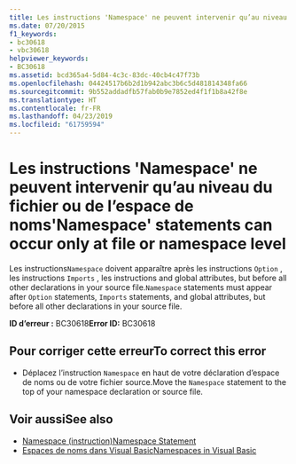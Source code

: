 ```yaml
---
title: Les instructions 'Namespace' ne peuvent intervenir qu’au niveau du fichier ou de l’espace de noms
ms.date: 07/20/2015
f1_keywords:
- bc30618
- vbc30618
helpviewer_keywords:
- BC30618
ms.assetid: bcd365a4-5d84-4c3c-83dc-40cb4c47f73b
ms.openlocfilehash: 04424517b6b2d1b942abc3b6c5d481814348fa66
ms.sourcegitcommit: 9b552addadfb57fab0b9e7852ed4f1f1b8a42f8e
ms.translationtype: HT
ms.contentlocale: fr-FR
ms.lasthandoff: 04/23/2019
ms.locfileid: "61759594"
---
```

# <a name="namespace-statements-can-occur-only-at-file-or-namespace-level"></a><span data-ttu-id="81e31-102">Les instructions 'Namespace' ne peuvent intervenir qu’au niveau du fichier ou de l’espace de noms</span><span class="sxs-lookup"><span data-stu-id="81e31-102">'Namespace' statements can occur only at file or namespace level</span></span>
<span data-ttu-id="81e31-103">Les instructions`Namespace` doivent apparaître après les instructions `Option` , les instructions `Imports` , les instructions and global attributes, but before all other declarations in your source file.</span><span class="sxs-lookup"><span data-stu-id="81e31-103">`Namespace` statements must appear after `Option` statements, `Imports` statements, and global attributes, but before all other declarations in your source file.</span></span>  
  
 <span data-ttu-id="81e31-104">**ID d’erreur :** BC30618</span><span class="sxs-lookup"><span data-stu-id="81e31-104">**Error ID:** BC30618</span></span>  
  
## <a name="to-correct-this-error"></a><span data-ttu-id="81e31-105">Pour corriger cette erreur</span><span class="sxs-lookup"><span data-stu-id="81e31-105">To correct this error</span></span>  
  
- <span data-ttu-id="81e31-106">Déplacez l’instruction `Namespace` en haut de votre déclaration d’espace de noms ou de votre fichier source.</span><span class="sxs-lookup"><span data-stu-id="81e31-106">Move the `Namespace` statement to the top of your namespace declaration or source file.</span></span>  
  
## <a name="see-also"></a><span data-ttu-id="81e31-107">Voir aussi</span><span class="sxs-lookup"><span data-stu-id="81e31-107">See also</span></span>

- [<span data-ttu-id="81e31-108">Namespace (instruction)</span><span class="sxs-lookup"><span data-stu-id="81e31-108">Namespace Statement</span></span>](../../visual-basic/language-reference/statements/namespace-statement.md)
- [<span data-ttu-id="81e31-109">Espaces de noms dans Visual Basic</span><span class="sxs-lookup"><span data-stu-id="81e31-109">Namespaces in Visual Basic</span></span>](../../visual-basic/programming-guide/program-structure/namespaces.md)
